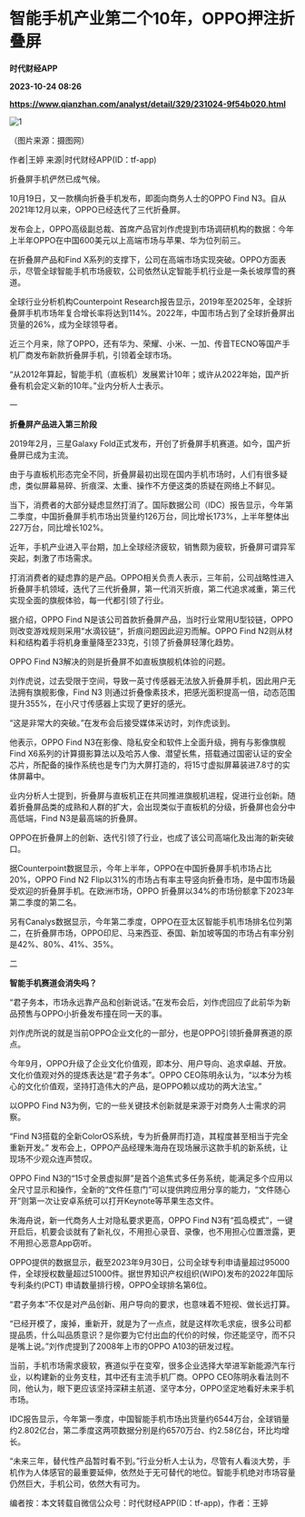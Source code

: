 # 智能手机产业第二个10年，OPPO押注折叠屏
**时代财经APP**

**2023-10-24 08:26**

**https://www.qianzhan.com/analyst/detail/329/231024-9f54b020.html**

![1](https://img3.qianzhan.com/news/202310/24/20231024-6d1a62e069582745_760x5000.jpg)

（图片来源：摄图网）

作者|王婷 来源|时代财经APP(ID：tf-app)

折叠屏手机俨然已成气候。

10月19日，又一款横向折叠手机发布，即面向商务人士的OPPO Find N3。自从2021年12月以来，OPPO已经迭代了三代折叠屏。

发布会上，OPPO高级副总裁、首席产品官刘作虎提到市场调研机构的数据：今年上半年OPPO在中国600美元以上高端市场与苹果、华为位列前三。

在折叠屏产品和Find X系列的支撑下，公司在高端市场实现突破。OPPO方面表示，尽管全球智能手机市场疲软，公司依然认定智能手机行业是一条长坡厚雪的赛道。

全球行业分析机构Counterpoint Research报告显示，2019年至2025年，全球折叠屏手机市场年复合增长率将达到114%。2022年，中国市场占到了全球折叠屏出货量的26%，成为全球领导者。

近三个月来，除了OPPO，还有华为、荣耀、小米、一加、传音TECNO等国产手机厂商发布新款折叠屏手机，引领着全球市场。

“从2012年算起，智能手机（直板机）发展累计10年；或许从2022年始，国产折叠有机会定义新的10年。”业内分析人士表示。

一

**折叠屏产品进入第三阶段**

2019年2月，三星Galaxy Fold正式发布，开创了折叠屏手机赛道。如今，国产折叠屏已成为主流。

由于与直板机形态完全不同，折叠屏最初出现在国内手机市场时，人们有很多疑虑，类似屏幕易碎、折痕深、太重、操作不方便这类的质疑在网络上不鲜见。

当下，消费者的大部分疑虑显然打消了。国际数据公司（IDC）报告显示，今年第二季度，中国折叠屏手机市场出货量约126万台，同比增长173%，上半年整体出227万台，同比增长102%。

近年，手机产业进入平台期，加上全球经济疲软，销售颇为疲软，折叠屏可谓异军突起，刺激了市场需求。

打消消费者的疑虑靠的是产品。OPPO相关负责人表示，三年前，公司战略性进入折叠屏手机领域，迭代了三代折叠屏，第一代消灭折痕，第二代追求减重，第三代实现全面的旗舰体验，每一代都引领了行业。

据介绍，OPPO Find N是该公司首款折叠屏产品，当时行业常用U型铰链，OPPO则改变游戏规则采用“水滴铰链“，折痕问题因此迎刃而解。OPPO Find N2则从材料和结构着手将机身重量降至233克，引领了折叠屏轻薄化趋势。

OPPO Find N3解决的则是折叠屏不如直板旗舰机体验的问题。

刘作虎说，过去受限于空间，导致一英寸传感器无法放入折叠屏手机，因此用户无法拥有旗舰影像，Find N3 则通过折叠像素技术，把感光面积提高一倍，动态范围提升355%，在小尺寸传感器上实现了更好的感光。

“这是非常大的突破。”在发布会后接受媒体采访时，刘作虎谈到。

他表示，OPPO Find N3在影像、隐私安全和软件上全面升级，拥有与影像旗舰Find X6系列的计算摄影算法以及哈苏人像、潜望长焦，搭载通过国密认证的安全芯片，所配备的操作系统也是专门为大屏打造的，将15寸虚拟屏幕装进7.8寸的实体屏幕中。

业内分析人士提到，折叠屏与直板机正在共同推进旗舰机进程，促进行业创新。随着折叠屏品类的成熟和人群的扩大，会出现类似于直板机的分级，折叠屏也会分中高低端，Find N3是最高端的折叠屏。

OPPO在折叠屏上的创新、迭代引领了行业，也成了该公司高端化及出海的新突破口。

据Counterpoint数据显示，今年上半年，OPPO在中国折叠屏手机市场占比20%，OPPO Find N2 Flip以31%的市场占有率主导竖向折叠市场，是中国市场最受欢迎的折叠屏手机。在欧洲市场，OPPO 折叠屏以34%的市场份额拿下2023年第二季度的第二名。

另有Canalys数据显示，今年第二季度，OPPO在亚太区智能手机市场排名位列第二，在折叠屏市场，OPPO印尼、马来西亚、泰国、新加坡等国的市场占有率分别是42%、80%、41%、35%。

二

**智能手机赛道会消失吗？**

“君子务本，市场永远靠产品和创新说话。”在发布会后，刘作虎回应了此前华为新品预售与OPPO小折叠发布撞在同一天的事。

刘作虎所说的就是当前OPPO企业文化的一部分，也是OPPO引领折叠屏赛道的原点。

今年9月，OPPO升级了企业文化价值观，即本分、用户导向、追求卓越、开放。文化价值观对外的提炼表达是“君子务本”。OPPO CEO陈明永认为，“以本分为核心的文化价值观，坚持打造伟大的产品，是OPPO赖以成功的两大法宝。”

以OPPO Find N3为例，它的一些关键技术创新就是来源于对商务人士需求的洞察。

“Find N3搭载的全新ColorOS系统，专为折叠屏而打造，其程度甚至相当于完全重新开发。” 发布会上，OPPO产品经理朱海舟在现场展示这款手机的新系统，让现场不少观众连声赞叹。

OPPO Find N3的“15寸全景虚拟屏”是首个追焦式多任务系统，能满足多个应用以全尺寸显示和操作，全新的“文件任意门”可以提供跨应用分享的能力，“文件随心开”则第一次让安卓系统可以打开Keynote等苹果生态文件。

朱海舟说，新一代商务人士对隐私要求更高，OPPO Find N3有“孤岛模式”，一键开启后，机要会谈就有了新礼仪，不用担心录音、录像，也不用担心位置泄露，更不用担心恶意App窃听。

OPPO提供的数据显示，截至2023年9月30日，公司全球专利申请量超过95000件，全球授权数量超过51000件。据世界知识产权组织(WIPO)发布的2022年国际专利条约(PCT) 申请数量排行榜，OPPO全球排名第6位。

“君子务本”不仅是对产品创新、用户导向的要求，也意味着不短视、做长远打算。

“已经开模了，废掉，重新开，就是为了一点点，就是这样吹毛求疵，很多公司都提品质，什么叫品质意识？是你要为它付出血的代价的时候，你还能坚守，而不只是嘴上说。”刘作虎提到了2008年上市的OPPO A103的研发过程。

当前，手机市场需求疲软，赛道似乎在变窄，很多企业选择大举进军新能源汽车行业，以构建新的业务支柱，其中还有主流手机厂商。OPPO CEO陈明永看法则不同，他认为，眼下更应该坚持深耕主航道、坚守本分，OPPO坚定地看好未来手机市场。

IDC报告显示，今年第一季度，中国智能手机市场出货量约6544万台，全球销量约2.802亿台，第二季度这两项数据分别是约6570万台、约2.58亿台，环比均增长。

“未来三年，替代性产品暂时看不到。”行业分析人士认为，尽管有人看淡大势，手机作为人体感官的最重要延伸，依然处于无可替代的地位。智能手机绝对市场容量仍然巨大，手机公司，依然大有可为。

编者按：本文转载自微信公众号：时代财经APP(ID：tf-app)，作者：王婷